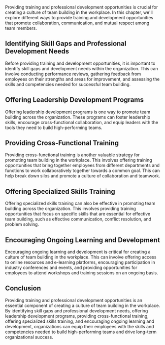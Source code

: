 
Providing training and professional development opportunities is crucial for creating a culture of team building in the workplace. In this chapter, we'll explore different ways to provide training and development opportunities that promote collaboration, communication, and mutual respect among team members.

Identifying Skill Gaps and Professional Development Needs
---------------------------------------------------------

Before providing training and development opportunities, it is important to identify skill gaps and development needs within the organization. This can involve conducting performance reviews, gathering feedback from employees on their strengths and areas for improvement, and assessing the skills and competencies needed for successful team building.

Offering Leadership Development Programs
----------------------------------------

Offering leadership development programs is one way to promote team building across the organization. These programs can foster leadership skills, encourage cross-functional collaboration, and equip leaders with the tools they need to build high-performing teams.

Providing Cross-Functional Training
-----------------------------------

Providing cross-functional training is another valuable strategy for promoting team building in the workplace. This involves offering training opportunities that bring together employees from different departments and functions to work collaboratively together towards a common goal. This can help break down silos and promote a culture of collaboration and teamwork.

Offering Specialized Skills Training
------------------------------------

Offering specialized skills training can also be effective in promoting team building across the organization. This involves providing training opportunities that focus on specific skills that are essential for effective team building, such as effective communication, conflict resolution, and problem solving.

Encouraging Ongoing Learning and Development
--------------------------------------------

Encouraging ongoing learning and development is critical for creating a culture of team building in the workplace. This can involve offering access to online resources and e-learning platforms, encouraging participation in industry conferences and events, and providing opportunities for employees to attend workshops and training sessions on an ongoing basis.

Conclusion
----------

Providing training and professional development opportunities is an essential component of creating a culture of team building in the workplace. By identifying skill gaps and professional development needs, offering leadership development programs, providing cross-functional training, offering specialized skills training, and encouraging ongoing learning and development, organizations can equip their employees with the skills and competencies needed to build high-performing teams and drive long-term organizational success.
